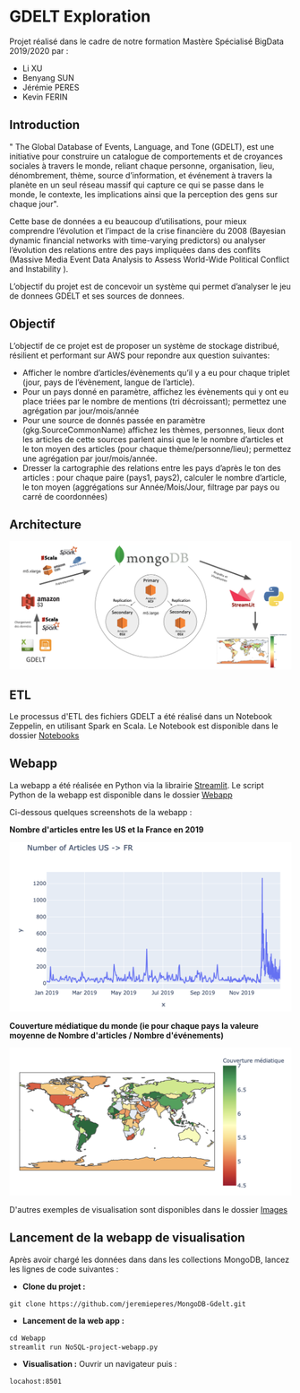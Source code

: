 # GDELT Exploration

Projet réalisé dans le cadre de notre formation Mastère Spécialisé BigData 2019/2020 par : 
- Li XU
- Benyang SUN
- Jérémie PERES
- Kevin FERIN

## Introduction

" The Global Database of Events, Language, and Tone (GDELT), est une initiative pour construire un catalogue de comportements et de croyances sociales à travers le monde, reliant chaque personne, organisation, lieu, dénombrement, thème, source d’information, et événement à travers la planète en un seul réseau massif qui capture ce qui se passe dans le monde, le contexte, les implications ainsi que la perception des gens sur chaque jour".

Cette base de données a eu beaucoup d’utilisations, pour mieux comprendre l’évolution et l’impact de la crise financière du 2008 (Bayesian dynamic financial networks with time-varying predictors) ou analyser l’évolution des relations entre des pays impliquées dans des conflits (Massive Media Event Data Analysis to Assess World-Wide Political Conflict and Instability ).

L’objectif du projet est de concevoir un système qui permet d’analyser le jeu de donnees GDELT et ses sources de donnees.

## Objectif

L’objectif de ce projet est de proposer un système de stockage distribué, résilient et performant sur AWS pour repondre aux question suivantes:

- Afficher le nombre d’articles/évènements qu’il y a eu pour chaque triplet (jour, pays de l’évènement, langue de l’article).
- Pour un pays donné en paramètre, affichez les évènements qui y ont eu place triées par le nombre de mentions (tri décroissant); permettez une agrégation par jour/mois/année
- Pour une source de donnés passée en paramètre (gkg.SourceCommonName) affichez les thèmes, personnes, lieux dont les articles de cette sources parlent ainsi que le le nombre d’articles et le ton moyen des articles (pour chaque thème/personne/lieu); permettez une agrégation par jour/mois/année.
- Dresser la cartographie des relations entre les pays d’après le ton des articles : pour chaque paire (pays1, pays2), calculer le nombre d’article, le ton moyen (aggrégations sur Année/Mois/Jour, filtrage par pays ou carré de coordonnées)

## Architecture

![Architecture](Images/Archi.png)

## ETL

Le processus d'ETL des fichiers GDELT a été réalisé dans un Notebook Zeppelin, en utilisant Spark en Scala. Le Notebook est disponible dans le dossier [Notebooks](Notebooks)

## Webapp

La webapp a été réalisée en Python via la librairie [Streamlit](https://www.streamlit.io/). Le script Python de la webapp est disponible dans le dossier [Webapp](Webapp)

Ci-dessous quelques screenshots de la webapp :

**Nombre d'articles entre les US et la France en 2019**

![NbArticle-FR-US](Images/NbArticle-FR-US.png)

**Couverture médiatique du monde (ie pour chaque pays la valeure moyenne de Nombre d'articles / Nombre d'événements)**

![Couverture-mediatique](Images/Couverture-mediatique.png)

D'autres exemples de visualisation sont disponibles dans le dossier [Images](Images)


## Lancement de la webapp de visualisation

Après avoir chargé les données dans dans les collections MongoDB, lancez les lignes de code suivantes :

- **Clone du projet :**
```
git clone https://github.com/jeremieperes/MongoDB-Gdelt.git
```
- **Lancement de la web app :**
```
cd Webapp
streamlit run NoSQL-project-webapp.py
```

- **Visualisation :**
Ouvrir un navigateur puis :
```
locahost:8501
```
